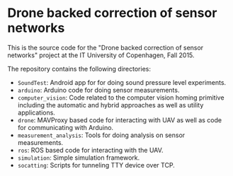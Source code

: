 # Drone backed correction of sensor networks

This is the source code for the "Drone backed correction of sensor networks"
project at the IT University of Copenhagen, Fall 2015.

The repository contains the following directories:

- `SoundTest`: Android app for for doing sound pressure level experiments.
- `arduino`: Arduino code for doing sensor measurements.
- `computer_vision`: Code related to the computer vision homing primitive
including the automatic and hybrid approaches as well as utility applications.
- `drone`: MAVProxy based code for interacting with UAV as well as code for
communicating with Arduino.
- `measurement_analysis`: Tools for doing analysis on sensor measurements.
- `ros`: ROS based code for interacting with the UAV.
- `simulation`: Simple simulation framework.
- `socatting`: Scripts for tunneling TTY device over TCP.
